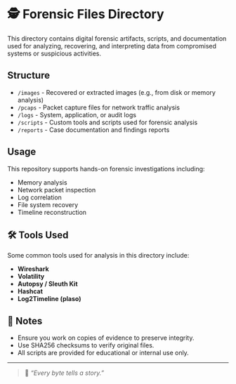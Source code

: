 # 🕵️ Forensic Files Directory

This directory contains digital forensic artifacts, scripts, and documentation used for analyzing, recovering, and interpreting data from compromised systems or suspicious activities.

##  Structure

- `/images` - Recovered or extracted images (e.g., from disk or memory analysis)
- `/pcaps` - Packet capture files for network traffic analysis
- `/logs` - System, application, or audit logs
- `/scripts` - Custom tools and scripts used for forensic analysis
- `/reports` - Case documentation and findings reports

##  Usage

This repository supports hands-on forensic investigations including:
- Memory analysis
- Network packet inspection
- Log correlation
- File system recovery
- Timeline reconstruction

## 🛠 Tools Used

Some common tools used for analysis in this directory include:
- **Wireshark**
- **Volatility**
- **Autopsy / Sleuth Kit**
- **Hashcat**
- **Log2Timeline (plaso)**

## 📌 Notes

- Ensure you work on copies of evidence to preserve integrity.
- Use SHA256 checksums to verify original files.
- All scripts are provided for educational or internal use only.

---

> 📁 _“Every byte tells a story.”_  
